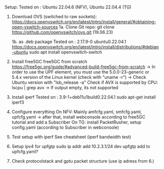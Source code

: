 Setup:
Tested on : Ubuntu 22.04.6 (NFV), Ubuntu 22.04.4 (TG)

1. Download OVS (switched to raw sockets):
https://docs.openvswitch.org/en/latest/intro/install/general/#obtaining-open-vswitch-sources
1a. Clone Git repo: git clone https://github.com/openvswitch/ovs.git (19.06.23)


    1b. as .deb package
Tested on : 2.17.9-0  ubuntu0.22.04.1
https://docs.openvswitch.org/en/latest/intro/install/distributions/#debian-ubuntu
sudo apt install openvswitch-switch

2. Install free5GC 
free5GC from scratch
https://free5gc.org/guide/#advanced-build-free5gc-from-scratch
-> In order to use the UPF element, you must use the 5.0.0-23-generic or 5.4.x version of the Linux kernel (check with "uname -r")
-> Check Ubuntu version with "lsb_release -a" 
Check if AVX is supported by CPU: lscpu | grep avx
-> If output empty, its not supported

3. Install iperf
Tested on : 3.9-1+deb11u1build0.22.04.1
sudo apt-get install iperf3

4. Configure everything
On NFV: Mainly amfcfg.yaml, smfcfg.yaml, upfcfg.yaml
-> after that, install webconsole according to free5GC tutorial and add a Subscriber
On TG: install PacketRusher, setup config.yaml (according to Subscriber in webconsole)

5. Test setup with iperf
See cheatsheet (iperf bandwidth test)

6. Setup ipv4 for upfgtp
sudo ip addr add 10.2.3.1/24 dev upfgtp
add to upfcfg.yaml?

7. Check protocolstack and gptu packet structure (use ip adress from 6.)